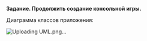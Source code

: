 **Задание. Продолжить создание консольной игры.**

Диаграмма классов приложения:

![Uploading UML.png…]()
